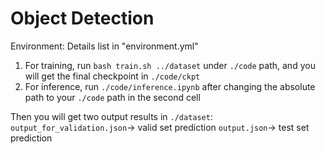# Object Detection

Environment: Details list in "environment.yml"

1. For training, run `bash train.sh ../dataset` under `./code` path, and you will get the final checkpoint in `./code/ckpt`
2. For inference, run `./code/inference.ipynb` after changing the absolute path to your `./code` path in the second cell

Then you will get two output results in `./dataset`:
`output_for_validation.json`-> valid set prediction
`output.json`-> test set prediction
